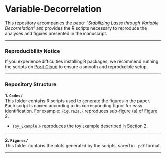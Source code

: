 # Variable-Decorrelation

This repository accompanies the paper *“Stabilizing Lasso through Variable Decorrelation”* and provides the R scripts necessary to reproduce the analyses and figures presented in the manuscript.

---

### Reproducibility Notice  

If you experience difficulties installing R packages, we recommend running the scripts on [Posit Cloud](https://posit.co/cloud/) to ensure a smooth and reproducible setup.

---

### Repository Structure  

**1. `Codes/`**  
This folder contains R scripts used to generate the figures in the paper.  
Each script is named according to its corresponding figure for easy identification. For example: `Figure2a.R` reproduces sub-figure (a) of Figure 2.

- `Toy_Example.R` reproduces the toy example described in Section 2.

---

**2. `Figures/`**  
This folder contains the plots generated by the scripts, saved in `.pdf` format. 

---




